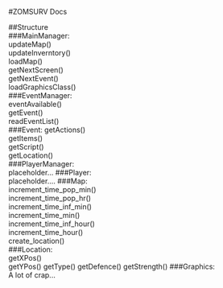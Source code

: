 #ZOMSURV Docs

##Structure  
###MainManager:  
    updateMap()  
    updateInverntory()  
    loadMap()  
    getNextScreen()  
    getNextEvent()  
    loadGraphicsClass()  
###EventManager:  
    eventAvailable()  
    getEvent()  
    readEventList()  
###Event:
    getActions()  
    getItems()  
    getScript()  
    getLocation()  
###PlayerManager:  
    placeholder... 
###Player:  
    placeholder....
###Map:  
    increment_time_pop_min()  
    increment_time_pop_hr()  
    increment_time_inf_min()  
    increment_time_min()  
    increment_time_inf_hour()  
    increment_time_hour()  
    create_location()  
###Location:  
    getXPos()  
    getYPos()
    getType()
    getDefence()
    getStrength()
###Graphics:  
    A lot of crap...
